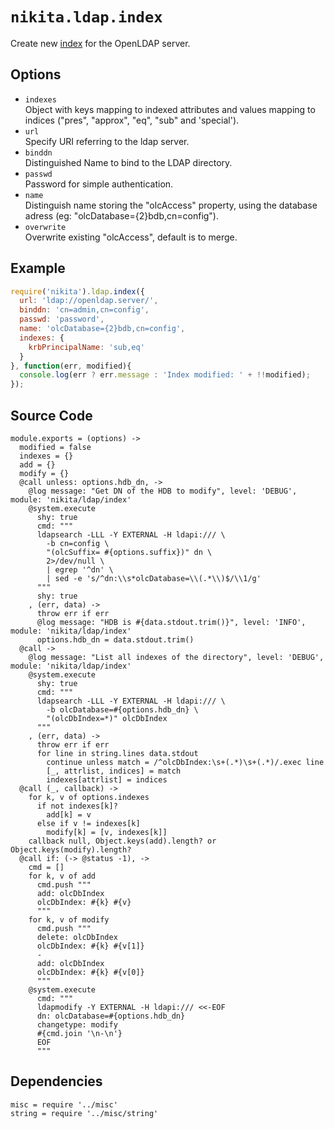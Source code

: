 
# `nikita.ldap.index`

Create new [index](index) for the OpenLDAP server.

## Options

* `indexes`   
  Object with keys mapping to indexed attributes and values mapping to indices
  ("pres", "approx", "eq", "sub" and 'special').   
* `url`   
  Specify URI referring to the ldap server.   
* `binddn`   
  Distinguished Name to bind to the LDAP directory.   
* `passwd`   
  Password for simple authentication.   
* `name`   
  Distinguish name storing the "olcAccess" property, using the database adress
  (eg: "olcDatabase={2}bdb,cn=config").   
* `overwrite`   
  Overwrite existing "olcAccess", default is to merge.   

## Example

```js
require('nikita').ldap.index({
  url: 'ldap://openldap.server/',
  binddn: 'cn=admin,cn=config',
  passwd: 'password',
  name: 'olcDatabase={2}bdb,cn=config',
  indexes: {
    krbPrincipalName: 'sub,eq'
  }
}, function(err, modified){
  console.log(err ? err.message : 'Index modified: ' + !!modified);
});
```

## Source Code

    module.exports = (options) ->
      modified = false
      indexes = {}
      add = {}
      modify = {}
      @call unless: options.hdb_dn, ->
        @log message: "Get DN of the HDB to modify", level: 'DEBUG', module: 'nikita/ldap/index'
        @system.execute
          shy: true
          cmd: """
          ldapsearch -LLL -Y EXTERNAL -H ldapi:/// \
            -b cn=config \
            "(olcSuffix= #{options.suffix})" dn \
            2>/dev/null \
            | egrep '^dn' \
            | sed -e 's/^dn:\\s*olcDatabase=\\(.*\\)$/\\1/g'
          """
          shy: true
        , (err, data) ->
          throw err if err
          @log message: "HDB is #{data.stdout.trim()}", level: 'INFO', module: 'nikita/ldap/index'
          options.hdb_dn = data.stdout.trim()
      @call ->
        @log message: "List all indexes of the directory", level: 'DEBUG', module: 'nikita/ldap/index'
        @system.execute
          shy: true
          cmd: """
          ldapsearch -LLL -Y EXTERNAL -H ldapi:/// \
            -b olcDatabase=#{options.hdb_dn} \
            "(olcDbIndex=*)" olcDbIndex
          """
        , (err, data) ->
          throw err if err
          for line in string.lines data.stdout
            continue unless match = /^olcDbIndex:\s+(.*)\s+(.*)/.exec line
            [_, attrlist, indices] = match
            indexes[attrlist] = indices
      @call (_, callback) ->
        for k, v of options.indexes
          if not indexes[k]?
            add[k] = v
          else if v != indexes[k]
            modify[k] = [v, indexes[k]]
        callback null, Object.keys(add).length? or Object.keys(modify).length?
      @call if: (-> @status -1), ->
        cmd = []
        for k, v of add
          cmd.push """
          add: olcDbIndex
          olcDbIndex: #{k} #{v}
          """
        for k, v of modify
          cmd.push """
          delete: olcDbIndex
          olcDbIndex: #{k} #{v[1]}
          -
          add: olcDbIndex
          olcDbIndex: #{k} #{v[0]}
          """
        @system.execute
          cmd: """
          ldapmodify -Y EXTERNAL -H ldapi:/// <<-EOF
          dn: olcDatabase=#{options.hdb_dn}
          changetype: modify
          #{cmd.join '\n-\n'}
          EOF
          """

## Dependencies

    misc = require '../misc'
    string = require '../misc/string'

[index]: http://www.zytrax.com/books/ldap/apa/indeces.html
